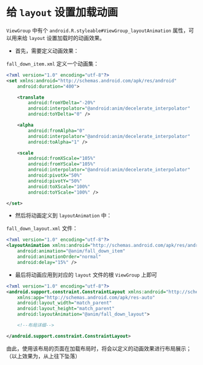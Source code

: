# 给 `layout` 设置加载动画

`ViewGroup` 中有个 `android.R.styleable#ViewGroup_layoutAnimation` 属性，可以用来给 `layout` 设置加载时的动画效果。

- 首先，需要定义动画效果：

`fall_down_item.xml` 定义一个动画集：
```xml
<?xml version="1.0" encoding="utf-8"?>
<set xmlns:android="http://schemas.android.com/apk/res/android"
    android:duration="400">

    <translate
        android:fromYDelta="-20%"
        android:interpolator="@android:anim/decelerate_interpolator"
        android:toYDelta="0" />

    <alpha
        android:fromAlpha="0"
        android:interpolator="@android:anim/decelerate_interpolator"
        android:toAlpha="1" />

    <scale
        android:fromXScale="105%"
        android:fromYScale="105%"
        android:interpolator="@android:anim/decelerate_interpolator"
        android:pivotX="50%"
        android:pivotY="50%"
        android:toXScale="100%"
        android:toYScale="100%" />

</set>
```

- 然后将动画定义到 `layoutAnimation` 中：

`fall_down_layout.xml` 文件： 
```xml
<?xml version="1.0" encoding="utf-8"?>
<layoutAnimation xmlns:android="http://schemas.android.com/apk/res/android"
    android:animation="@anim/fall_down_item"
    android:animationOrder="normal"
    android:delay="15%" />
```

- 最后将动画应用到对应的 `layout` 文件的根 `ViewGroup` 上即可

```xml
<?xml version="1.0" encoding="utf-8"?>
<android.support.constraint.ConstraintLayout xmlns:android="http://schemas.android.com/apk/res/android"
    xmlns:app="http://schemas.android.com/apk/res-auto"
    android:layout_width="match_parent"
    android:layout_height="match_parent"
    android:layoutAnimation="@anim/fall_down_layout">

    <!--布局详细-->

</android.support.constraint.ConstraintLayout>

```

由此，使用该布局的页面在加载布局时，将会以定义的动画效果进行布局展示；（以上效果为，从上往下坠落）
